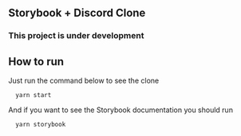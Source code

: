 ## Storybook + Discord Clone

### This project is under development

## How to run

Just run the command below to see the clone
```
  yarn start
```

And if you want to see the Storybook documentation you should run
```
  yarn storybook
```



